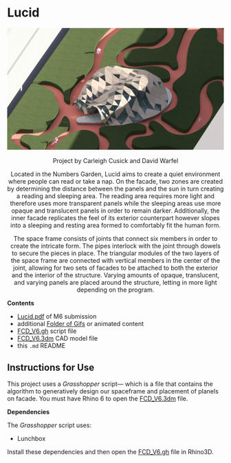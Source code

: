 # Lucid
![image](/Carleigh_David/img.png)
<p align="center">
    <p align="center">Project by Carleigh Cusick and David Warfel </p>
<p align="center">
      <p align="center">Located in the Numbers Garden, Lucid aims to create a quiet environment where people can read or take a nap. On the facade, two zones are created by determining the distance between the panels and the sun in turn creating a reading and sleeping area. The reading area requires more light and therefore uses more transparent panels while the sleeping areas use more opaque and translucent panels in order to remain darker. Additionally, the inner facade replicates the feel of its exterior counterpart however slopes into a sleeping and resting area formed to comfortably fit the human form.</p>

<p align="center">The space frame consists of joints that connect six members in order to create the intricate form. The pipes interlock with the joint through dowels to secure the pieces in place. The triangular modules of the two layers of the space frame are connected with vertical members in the center of the joint, allowing for two sets of facades to be attached to both the exterior and the interior of the structure. Varying amounts of opaque, translucent, and varying panels are placed around the structure, letting in more light depending on the program. </p>
</p>

**Contents**

- [Lucid.pdf](/Carleigh_David/M6Lucid.pdf) of M6 submission
- additional [Folder of Gifs](https://drive.google.com/drive/folders/15OfFYhpsMLj67I-ZToxW7TAEFUgf18a-) or animated content
- [FCD_V6.gh](/Carleigh_David/FCD_V6.gh) script file 
- [FCD_V6.3dm](https://drive.google.com/drive/folders/1IkzBHXBOR2uFnrBsR8Qs0_MQXAey9vmy) CAD model file
- this `.md` README

## Instructions for Use

This project uses a _Grasshopper_ script&mdash; which is a file that contains the algorithm to generatively design our spaceframe and placement of planels on facade. You must have Rhino 6 to open the [FCD_V6.3dm](https://drive.google.com/drive/folders/1IkzBHXBOR2uFnrBsR8Qs0_MQXAey9vmy) file.

**Dependencies**

The _Grasshopper_ script uses:
  - Lunchbox

Install these dependencies and then open the [FCD_V6.gh](/Carleigh_David/FCD_V6.gh) file in Rhino3D.

